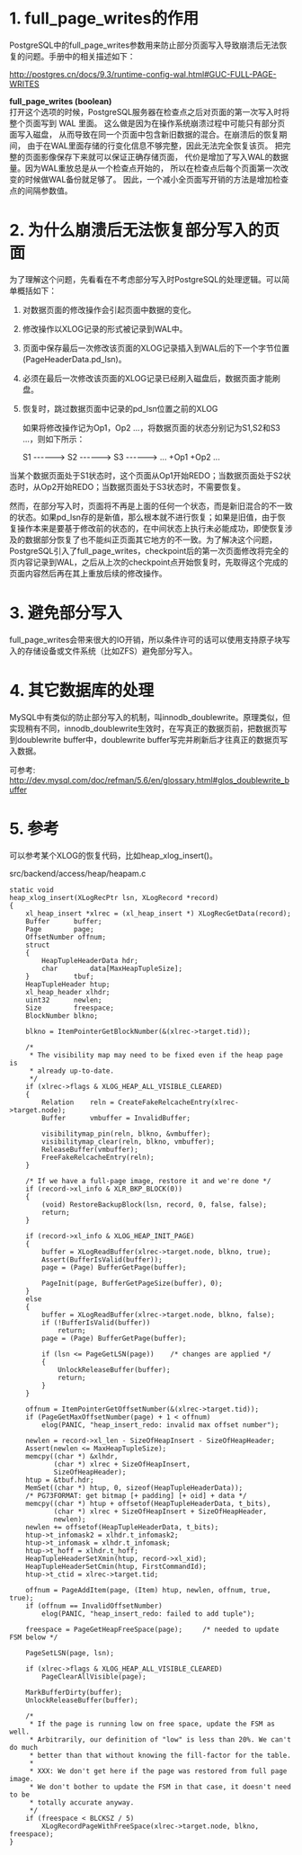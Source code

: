 
# 1. full\_page_writes的作用

PostgreSQL中的full\_page_writes参数用来防止部分页面写入导致崩溃后无法恢复的问题。手册中的相关描述如下：

http://postgres.cn/docs/9.3/runtime-config-wal.html#GUC-FULL-PAGE-WRITES   

**full\_page_writes (boolean)**   
打开这个选项的时候，PostgreSQL服务器在检查点之后对页面的第一次写入时将整个页面写到 WAL 里面。 这么做是因为在操作系统崩溃过程中可能只有部分页面写入磁盘， 从而导致在同一个页面中包含新旧数据的混合。在崩溃后的恢复期间， 由于在WAL里面存储的行变化信息不够完整，因此无法完全恢复该页。 把完整的页面影像保存下来就可以保证正确存储页面， 代价是增加了写入WAL的数据量。因为WAL重放总是从一个检查点开始的， 所以在检查点后每个页面第一次改变的时候做WAL备份就足够了。 因此，一个减小全页面写开销的方法是增加检查点的间隔参数值。

# 2. 为什么崩溃后无法恢复部分写入的页面
为了理解这个问题，先看看在不考虑部分写入时PostgreSQL的处理逻辑。可以简单概括如下：

1. 对数据页面的修改操作会引起页面中数据的变化。
2. 修改操作以XLOG记录的形式被记录到WAL中。
3. 页面中保存最后一次修改该页面的XLOG记录插入到WAL后的下一个字节位置(PageHeaderData.pd_lsn)。
4. 必须在最后一次修改该页面的XLOG记录已经刷入磁盘后，数据页面才能刷盘。
5. 恢复时，跳过数据页面中记录的pd_lsn位置之前的XLOG

   如果将修改操作记为Op1，Op2 ...，将数据页面的状态分别记为S1,S2和S3 ...，则如下所示：

    S1 ------> S2 ------> S3 ------> ...
        +Op1       +Op2        ...

当某个数据页面处于S1状态时，这个页面从Op1开始REDO；当数据页面处于S2状态时，从Op2开始REDO；当数据页面处于S3状态时，不需要恢复。

然而，在部分写入时，页面将不再是上面的任何一个状态，而是新旧混合的不一致的状态。如果pd\_lsn存的是新值，那么根本就不进行恢复；如果是旧值，由于恢复操作本来是要基于修改前的状态的，在中间状态上执行未必能成功，即使恢复涉及的数据部分恢复了也不能纠正页面其它地方的不一致。为了解决这个问题，PostgreSQL引入了full_page_writes，checkpoint后的第一次页面修改将完全的页内容记录到WAL，之后从上次的checkpoint点开始恢复时，先取得这个完成的页面内容然后再在其上重放后续的修改操作。

# 3. 避免部分写入
full_page_writes会带来很大的IO开销，所以条件许可的话可以使用支持原子块写入的存储设备或文件系统（比如ZFS）避免部分写入。

# 4. 其它数据库的处理
MySQL中有类似的防止部分写入的机制，叫innodb_doublewrite。原理类似，但实现稍有不同，innodb_doublewrite生效时，在写真正的数据页前，把数据页写到doublewrite buffer中，doublewrite buffer写完并刷新后才往真正的数据页写入数据。

可参考:   
http://dev.mysql.com/doc/refman/5.6/en/glossary.html#glos_doublewrite_buffer


# 5. 参考
可以参考某个XLOG的恢复代码，比如heap_xlog_insert()。

src/backend/access/heap/heapam.c

    static void
    heap_xlog_insert(XLogRecPtr lsn, XLogRecord *record)
    {
    	xl_heap_insert *xlrec = (xl_heap_insert *) XLogRecGetData(record);
    	Buffer		buffer;
    	Page		page;
    	OffsetNumber offnum;
    	struct
    	{
    		HeapTupleHeaderData hdr;
    		char		data[MaxHeapTupleSize];
    	}			tbuf;
    	HeapTupleHeader htup;
    	xl_heap_header xlhdr;
    	uint32		newlen;
    	Size		freespace;
    	BlockNumber blkno;
    
    	blkno = ItemPointerGetBlockNumber(&(xlrec->target.tid));
    
    	/*
    	 * The visibility map may need to be fixed even if the heap page is
    	 * already up-to-date.
    	 */
    	if (xlrec->flags & XLOG_HEAP_ALL_VISIBLE_CLEARED)
    	{
    		Relation	reln = CreateFakeRelcacheEntry(xlrec->target.node);
    		Buffer		vmbuffer = InvalidBuffer;
    
    		visibilitymap_pin(reln, blkno, &vmbuffer);
    		visibilitymap_clear(reln, blkno, vmbuffer);
    		ReleaseBuffer(vmbuffer);
    		FreeFakeRelcacheEntry(reln);
    	}
    
    	/* If we have a full-page image, restore it and we're done */
    	if (record->xl_info & XLR_BKP_BLOCK(0))
    	{
    		(void) RestoreBackupBlock(lsn, record, 0, false, false);
    		return;
    	}
    
    	if (record->xl_info & XLOG_HEAP_INIT_PAGE)
    	{
    		buffer = XLogReadBuffer(xlrec->target.node, blkno, true);
    		Assert(BufferIsValid(buffer));
    		page = (Page) BufferGetPage(buffer);
    
    		PageInit(page, BufferGetPageSize(buffer), 0);
    	}
    	else
    	{
    		buffer = XLogReadBuffer(xlrec->target.node, blkno, false);
    		if (!BufferIsValid(buffer))
    			return;
    		page = (Page) BufferGetPage(buffer);
    
    		if (lsn <= PageGetLSN(page))	/* changes are applied */
    		{
    			UnlockReleaseBuffer(buffer);
    			return;
    		}
    	}
    
    	offnum = ItemPointerGetOffsetNumber(&(xlrec->target.tid));
    	if (PageGetMaxOffsetNumber(page) + 1 < offnum)
    		elog(PANIC, "heap_insert_redo: invalid max offset number");
    
    	newlen = record->xl_len - SizeOfHeapInsert - SizeOfHeapHeader;
    	Assert(newlen <= MaxHeapTupleSize);
    	memcpy((char *) &xlhdr,
    		   (char *) xlrec + SizeOfHeapInsert,
    		   SizeOfHeapHeader);
    	htup = &tbuf.hdr;
    	MemSet((char *) htup, 0, sizeof(HeapTupleHeaderData));
    	/* PG73FORMAT: get bitmap [+ padding] [+ oid] + data */
    	memcpy((char *) htup + offsetof(HeapTupleHeaderData, t_bits),
    		   (char *) xlrec + SizeOfHeapInsert + SizeOfHeapHeader,
    		   newlen);
    	newlen += offsetof(HeapTupleHeaderData, t_bits);
    	htup->t_infomask2 = xlhdr.t_infomask2;
    	htup->t_infomask = xlhdr.t_infomask;
    	htup->t_hoff = xlhdr.t_hoff;
    	HeapTupleHeaderSetXmin(htup, record->xl_xid);
    	HeapTupleHeaderSetCmin(htup, FirstCommandId);
    	htup->t_ctid = xlrec->target.tid;
    
    	offnum = PageAddItem(page, (Item) htup, newlen, offnum, true, true);
    	if (offnum == InvalidOffsetNumber)
    		elog(PANIC, "heap_insert_redo: failed to add tuple");
    
    	freespace = PageGetHeapFreeSpace(page);		/* needed to update FSM below */
    
    	PageSetLSN(page, lsn);
    
    	if (xlrec->flags & XLOG_HEAP_ALL_VISIBLE_CLEARED)
    		PageClearAllVisible(page);
    
    	MarkBufferDirty(buffer);
    	UnlockReleaseBuffer(buffer);
    
    	/*
    	 * If the page is running low on free space, update the FSM as well.
    	 * Arbitrarily, our definition of "low" is less than 20%. We can't do much
    	 * better than that without knowing the fill-factor for the table.
    	 *
    	 * XXX: We don't get here if the page was restored from full page image.
    	 * We don't bother to update the FSM in that case, it doesn't need to be
    	 * totally accurate anyway.
    	 */
    	if (freespace < BLCKSZ / 5)
    		XLogRecordPageWithFreeSpace(xlrec->target.node, blkno, freespace);
    }
    


